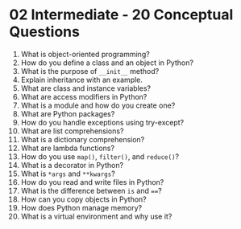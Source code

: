 # 02 Intermediate - 20 Conceptual Questions

1. What is object-oriented programming?
2. How do you define a class and an object in Python?
3. What is the purpose of `__init__` method?
4. Explain inheritance with an example.
5. What are class and instance variables?
6. What are access modifiers in Python?
7. What is a module and how do you create one?
8. What are Python packages?
9. How do you handle exceptions using try-except?
10. What are list comprehensions?
11. What is a dictionary comprehension?
12. What are lambda functions?
13. How do you use `map()`, `filter()`, and `reduce()`?
14. What is a decorator in Python?
15. What is `*args` and `**kwargs`?
16. How do you read and write files in Python?
17. What is the difference between `is` and `==`?
18. How can you copy objects in Python?
19. How does Python manage memory?
20. What is a virtual environment and why use it?